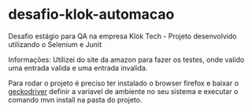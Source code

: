 # desafio-klok-automacao
Desafio estágio para QA na empresa Klok Tech - Projeto desenvolvido utilizando o Selenium e Junit

Informações:
Utilizei do site da amazon para fazer os testes, onde valido uma entrada valida e uma entrada invalida.

Para rodar o projeto é preciso ter instalado o browser firefox e baixar o <a href="https://github.com/mozilla/geckodriver/releases">geckodriver</a> definir a variavel de ambiente no seu sistema e executar o comando mvn install na pasta do projeto.
